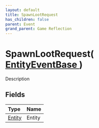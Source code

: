 ```yaml
---
layout: default
title: SpawnLootRequest
has_children: false
parent: Event
grand_parent: Game Reflection
---
```

# SpawnLootRequest( [ EntityEventBase ](/riftbreaker-wiki/docs/game-reflection/events/entity_event_base/) )
Description 

## Fields

| Type | Name |
|:----------|:--------------|
| [Entity](/riftbreaker-wiki/docs/game-reflection/classes/entity/) | Entity |

